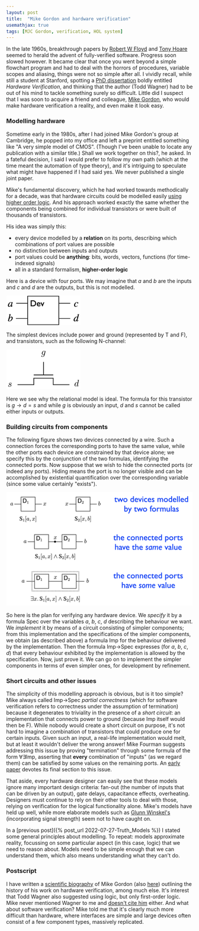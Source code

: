 ```yaml
---
layout: post
title:  "Mike Gordon and hardware verification"
usemathjax: true 
tags: [MJC Gordon, verification, HOL system]
---
```


In the late 1960s, breakthrough papers by
[Robert W Floyd](https://people.eecs.berkeley.edu/~necula/Papers/FloydMeaning.pdf)
and [Tony Hoare](https://dl.acm.org/doi/10.1145/363235.363259)
seemed to herald the advent of fully-verified software.
Progress soon slowed however. 
It became clear that once you went beyond
a simple flowchart program and had to deal with 
the horrors of procedures, variable scopes
and aliasing, things were not so simple after all.
I vividly recall, while still a student at Stanford,
spotting a [PhD dissertation](https://searchworks.stanford.edu/view/982736) boldly entitled *Hardware Verification*,
and thinking that the author (Todd Wagner) had to be out of his mind
to tackle something surely so difficult. Little did I suspect that
I was soon to acquire a friend and colleague, 
[Mike Gordon](https://www.cl.cam.ac.uk/archive/mjcg/),
who would make hardware verification a reality, and even make it look easy.

### Modelling hardware

Sometime early in the 1980s, after I had joined Mike Gordon's
group at Cambridge, he popped into my office and left a preprint
entitled something like "A very simple model of CMOS".
(Though I've been unable to locate any publication with a similar title.)
Shall we work together on this?, he asked. In a fateful decision,
I said I would prefer to follow my own path (which at the time meant
the automation of type theory), and it's intriguing to speculate what 
might have happened if I had said yes. 
We never published a single joint paper.

Mike's fundamental discovery, which he had worked towards methodically
for a decade, was that hardware circuits could be modelled easily
[using higher order logic](https://www.cl.cam.ac.uk/techreports/UCAM-CL-TR-77.html). 
And his approach worked exactly the same
whether the components being combined for individual transistors
or were built of thousands of transistors.

His idea was simply this: 

* every device modelled by a **relation** on its ports, describing which combinations of port values are possible
* no distinction between inputs and outputs
* port values could be **anything**: bits, words, vectors, functions (for time-indexed signals)
* all in a standard formalism, **higher-order logic**

Here is a device with four ports. We may imagine that $a$ and $b$ are the
inputs and $c$ and $d$ are the outputs, but this is not modelled.

<img src="/images/hw-device.png" alt="hardware device" width="200"/>

The simplest devices include power and ground (represented by T and F),
and transistors, such as the following N-channel:

<img src="/images/transistor.png" alt="n-channel transistor" width="200"/>

Here we see why the relational model is ideal. The formula for this
transistor is $g\to d=s$ and while $g$ is obviously an input, 
$d$ and $s$ cannot be called either inputs or outputs.

### Building circuits from components

The following figure shows two devices connected by a wire.
Such a connection forces the corresponding ports to have the same value,
while the other ports each device are constrained by that device alone;
we specify this by the conjunction of the two formulas, identifying the
connected ports.
Now suppose that we wish to hide the connected ports (or indeed any ports).
Hiding means the port is no longer visible and can be accomplished by
existential quantification over the corresponding variable
(since some value certainly "exists").

<img src="/images/compose-devices.png" alt="composing devices" width="800"/>

So here is the plan for verifying any hardware device.
We *specify* it by a formula Spec over the variables $a$, $b$, $c$, $d$ 
describing the behaviour we want.
We *implement* it by means of a circuit consisting of simpler components;
from this implementation and the specifications of the simpler components,
we obtain (as described above) a formula Imp for the behaviour delivered by the implementation.
Then the formula Imp$\to$Spec expresses (for $a$, $b$, $c$, $d$)
that every behaviour exhibited by the implementation is allowed by the 
specification. Now, just prove it.
We can go on to implement the simpler components in terms of even simpler
ones, for development by refinement.

### Short circuits and other issues

The simplicity of this modelling approach is obvious, but is it too simple?
Mike always called Imp$\to$Spec *partial correctness* (which for software
verification refers to correctness under the assumption of termination)
because it degenerates to triviality in the presence of a *short circuit*:
an implementation that connects power to ground (because Imp itself would
then be F). While nobody would create a short circuit on purpose, it's not
hard to imagine a combination of transistors that could produce one for
certain inputs. Given such an input, a real-life implementation would melt,
but at least it wouldn't deliver the wrong answer! 
Mike Fourman suggests addressing this 
issue by proving "termination" through some formula of the form $\forall\exists$Imp,
asserting that **every** combination of "inputs" (as we regard them)
can be satisfied by some values on the remaining ports.
An [early paper](https://www.cl.cam.ac.uk/techreports/UCAM-CL-TR-91.html) 
devotes its final section to this issue.

That aside, every hardware designer can easily see that these models
ignore many important design criteria: fan-out (the number of inputs that can be driven by an output), gate delays, capacitance effects, overheating.
Designers must continue to rely on their other tools to deal with those, 
relying on verification for the logical functionality alone.
Mike's models have held up well, while more elaborate models
such as
[Glunn Winskel's](https://www.cl.cam.ac.uk/techreports/UCAM-CL-TR-105.html) 
(incorporating signal strength) seem not to have caught on.

In a [previous post]({% post_url 2022-07-27-Truth_Models %})
I stated some general principles about modelling.
To repeat: models approximate reality, focussing on some particular aspect
(in this case, logic) that we need to reason about.
Models need to be simple enough that we can understand them, which 
also means understanding what they can't do.

### Postscript

I have written a [scientific biography](http://doi.org/10.1098/rsbm.2018.0019) 
of Mike Gordon (also [here](https://arxiv.org/abs/1806.04002))
outlining the history of his work on hardware verification, among much else. 
It's interest that Todd Wagner also suggested using logic, but only
first-order logic. Mike never mentioned Wagner to me and 
[doesn't cite him](https://www.cl.cam.ac.uk/techreports/UCAM-CL-TR-91.html) either.
And what about software verification?
Mike told me that it's clearly much more difficult than hardware, 
where interfaces are simple and large devices often consist of a few
component types, massively replicated.
